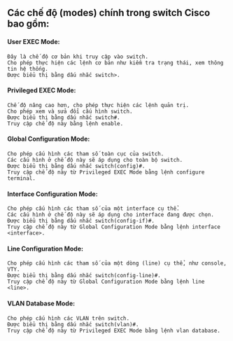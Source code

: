 ## Các chế độ (modes) chính trong switch Cisco bao gồm:

#### User EXEC Mode:

    Đây là chế độ cơ bản khi truy cập vào switch.
    Cho phép thực hiện các lệnh cơ bản như kiểm tra trạng thái, xem thông tin hệ thống.
    Được biểu thị bằng dấu nhắc switch>.

#### Privileged EXEC Mode:

    Chế độ nâng cao hơn, cho phép thực hiện các lệnh quản trị.
    Cho phép xem và sửa đổi cấu hình switch.
    Được biểu thị bằng dấu nhắc switch#.
    Truy cập chế độ này bằng lệnh enable.

#### Global Configuration Mode:

    Cho phép cấu hình các tham số toàn cục của switch.
    Các cấu hình ở chế độ này sẽ áp dụng cho toàn bộ switch.
    Được biểu thị bằng dấu nhắc switch(config)#.
    Truy cập chế độ này từ Privileged EXEC Mode bằng lệnh configure terminal.

#### Interface Configuration Mode:
 
    Cho phép cấu hình các tham số của một interface cụ thể.
    Các cấu hình ở chế độ này sẽ áp dụng cho interface đang được chọn.
    Được biểu thị bằng dấu nhắc switch(config-if)#.
    Truy cập chế độ này từ Global Configuration Mode bằng lệnh interface <interface>.

#### Line Configuration Mode:

    Cho phép cấu hình các tham số của một dòng (line) cụ thể, như console, VTY.
    Được biểu thị bằng dấu nhắc switch(config-line)#.
    Truy cập chế độ này từ Global Configuration Mode bằng lệnh line <line>.

#### VLAN Database Mode:

    Cho phép cấu hình các VLAN trên switch.
    Được biểu thị bằng dấu nhắc switch(vlan)#.
    Truy cập chế độ này từ Privileged EXEC Mode bằng lệnh vlan database.